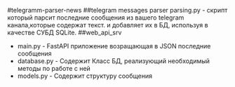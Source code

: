 #telegramm-parser-news
##telegram messages parser
parsing.py - скрипт который парсит последние сообщения 
из вашего telegram канала,которые содержат текст. и добавляет их в БД, 
используя в качестве СУБД SQLite.
##web_api_srv
* main.py - FastAPI приложение возращающая в JSON последние сообщения
* database.py - Содержит Класс БД, реализующий необходимый методы по работе с ней
* models.py - Содержит структуру сообщения 
